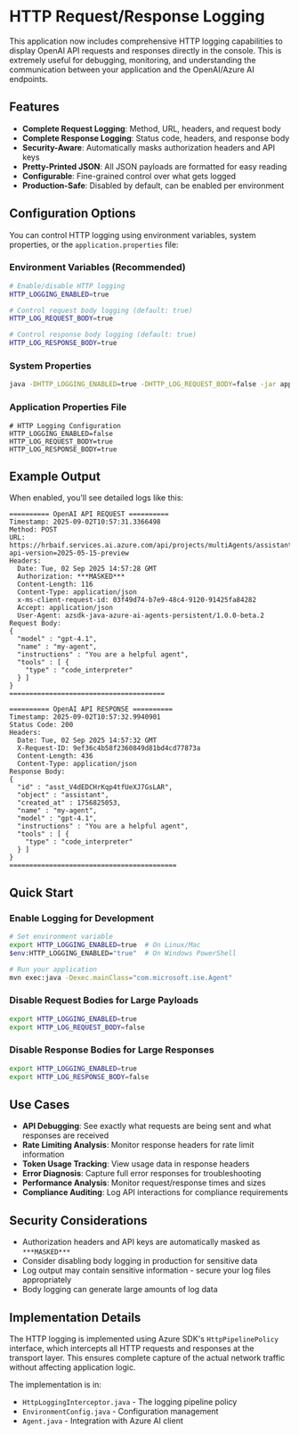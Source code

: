 # HTTP Request/Response Logging

This application now includes comprehensive HTTP logging capabilities to display OpenAI API requests and responses directly in the console. This is extremely useful for debugging, monitoring, and understanding the communication between your application and the OpenAI/Azure AI endpoints.

## Features

- **Complete Request Logging**: Method, URL, headers, and request body
- **Complete Response Logging**: Status code, headers, and response body  
- **Security-Aware**: Automatically masks authorization headers and API keys
- **Pretty-Printed JSON**: All JSON payloads are formatted for easy reading
- **Configurable**: Fine-grained control over what gets logged
- **Production-Safe**: Disabled by default, can be enabled per environment

## Configuration Options

You can control HTTP logging using environment variables, system properties, or the `application.properties` file:

### Environment Variables (Recommended)
```bash
# Enable/disable HTTP logging
HTTP_LOGGING_ENABLED=true

# Control request body logging (default: true)
HTTP_LOG_REQUEST_BODY=true

# Control response body logging (default: true)  
HTTP_LOG_RESPONSE_BODY=true
```

### System Properties
```bash
java -DHTTP_LOGGING_ENABLED=true -DHTTP_LOG_REQUEST_BODY=false -jar app.jar
```

### Application Properties File
```properties
# HTTP Logging Configuration
HTTP_LOGGING_ENABLED=false
HTTP_LOG_REQUEST_BODY=true
HTTP_LOG_RESPONSE_BODY=true
```

## Example Output

When enabled, you'll see detailed logs like this:

```
========== OpenAI API REQUEST ==========
Timestamp: 2025-09-02T10:57:31.3366498
Method: POST
URL: https://hrbaif.services.ai.azure.com/api/projects/multiAgents/assistants?api-version=2025-05-15-preview
Headers:
  Date: Tue, 02 Sep 2025 14:57:28 GMT
  Authorization: ***MASKED***
  Content-Length: 116
  Content-Type: application/json
  x-ms-client-request-id: 03f49d74-b7e9-48c4-9120-91425fa84282
  Accept: application/json
  User-Agent: azsdk-java-azure-ai-agents-persistent/1.0.0-beta.2
Request Body:
{
  "model" : "gpt-4.1",
  "name" : "my-agent", 
  "instructions" : "You are a helpful agent",
  "tools" : [ {
    "type" : "code_interpreter"
  } ]
}
=======================================

========== OpenAI API RESPONSE ==========
Timestamp: 2025-09-02T10:57:32.9940901
Status Code: 200
Headers:
  Date: Tue, 02 Sep 2025 14:57:32 GMT
  X-Request-ID: 9ef36c4b58f2360849d81bd4cd77873a
  Content-Length: 436
  Content-Type: application/json
Response Body:
{
  "id" : "asst_V4dEDCHrKqp4tfUeXJ7GsLAR",
  "object" : "assistant", 
  "created_at" : 1756825053,
  "name" : "my-agent",
  "model" : "gpt-4.1",
  "instructions" : "You are a helpful agent",
  "tools" : [ {
    "type" : "code_interpreter"
  } ]
}
==========================================
```

## Quick Start

### Enable Logging for Development
```bash
# Set environment variable
export HTTP_LOGGING_ENABLED=true  # On Linux/Mac
$env:HTTP_LOGGING_ENABLED="true"  # On Windows PowerShell

# Run your application
mvn exec:java -Dexec.mainClass="com.microsoft.ise.Agent"
```

### Disable Request Bodies for Large Payloads
```bash
export HTTP_LOGGING_ENABLED=true
export HTTP_LOG_REQUEST_BODY=false
```

### Disable Response Bodies for Large Responses
```bash
export HTTP_LOGGING_ENABLED=true  
export HTTP_LOG_RESPONSE_BODY=false
```

## Use Cases

- **API Debugging**: See exactly what requests are being sent and what responses are received
- **Rate Limiting Analysis**: Monitor response headers for rate limit information
- **Token Usage Tracking**: View usage data in response headers
- **Error Diagnosis**: Capture full error responses for troubleshooting
- **Performance Analysis**: Monitor request/response times and sizes
- **Compliance Auditing**: Log API interactions for compliance requirements

## Security Considerations

- Authorization headers and API keys are automatically masked as `***MASKED***`
- Consider disabling body logging in production for sensitive data
- Log output may contain sensitive information - secure your log files appropriately
- Body logging can generate large amounts of log data

## Implementation Details

The HTTP logging is implemented using Azure SDK's `HttpPipelinePolicy` interface, which intercepts all HTTP requests and responses at the transport layer. This ensures complete capture of the actual network traffic without affecting application logic.

The implementation is in:
- `HttpLoggingInterceptor.java` - The logging pipeline policy
- `EnvironmentConfig.java` - Configuration management
- `Agent.java` - Integration with Azure AI client
